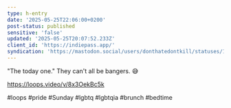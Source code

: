 ```yaml
---
type: h-entry
date: '2025-05-25T22:06:00+0200'
post-status: published
sensitive: 'false'
updated: '2025-05-25T20:07:52.233Z'
client_id: 'https://indiepass.app/'
syndication: 'https://mastodon.social/users/donthatedontkill/statuses/114570275047393937'
---
```

"The today one." They can't all be bangers. 😅

https://loops.video/v/8x3OekBc5k

#loops #pride #Sunday #lgbtq #lgbtqia #brunch #bedtime
